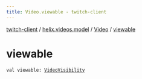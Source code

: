 ```yaml
---
title: Video.viewable - twitch-client
---
```


[twitch-client](../../index.html) / [helix.videos.model](../index.html) / [Video](index.html) / [viewable](./viewable.html)

# viewable

`val viewable: `[`VideoVisibility`](../-video-visibility/index.html)